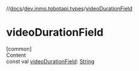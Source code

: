 //[docs](../../index.md)/[dev.inmo.tgbotapi.types](index.md)/[videoDurationField](video-duration-field.md)



# videoDurationField  
[common]  
Content  
const val [videoDurationField](video-duration-field.md): [String](https://kotlinlang.org/api/latest/jvm/stdlib/kotlin/-string/index.html)  



